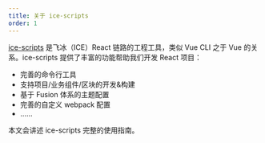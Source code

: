 ```yaml
---
title: 关于 ice-scripts
order: 1
---
```


[ice-scripts](https://github.com/alibaba/ice/tree/master/tools/ice-scripts) 是飞冰（ICE）React 链路的工程工具，类似 Vue CLI 之于 Vue 的关系。ice-scripts 提供了丰富的功能帮助我们开发 React 项目：

- 完善的命令行工具
- 支持项目/业务组件/区块的开发&构建
- 基于 Fusion 体系的主题配置
- 完善的自定义 webpack 配置
- ……

本文会讲述 ice-scripts 完整的使用指南。
